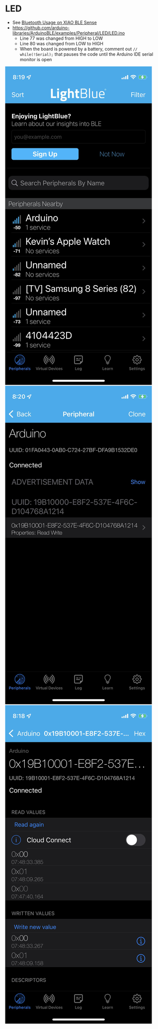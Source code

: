# LED
* See [Bluetooth Usage on XIAO BLE Sense](https://wiki.seeedstudio.com/XIAO-BLE-Sense-Bluetooth-Usage/)
* https://github.com/arduino-libraries/ArduinoBLE/examples/Peripheral/LED/LED.ino
  * Line 77 was changed from HIGH to LOW
  * Line 80 was changed from LOW to HIGH
  * When the board is powered by a battery, comment out ```// while(!Serial);``` that pauses the code until the Arduino IDE serial monitor is open

![LightBlue1.jpg](/lesson6/xiao/ble/Peripheral/LightBlue1.jpeg)
![LightBlue2.jpg](/lesson6/xiao/ble/Peripheral/LightBlue2.jpeg)
![LightBlue3.jpg](/lesson6/xiao/ble/Peripheral/LightBlue3.jpeg)
